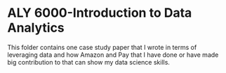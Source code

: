 # ALY 6000-Introduction to Data Analytics
This folder contains one case study paper that I wrote in terms of leveraging data and how Amazon and Pay that I have done or have made big contribution to that can show my data science skills.
